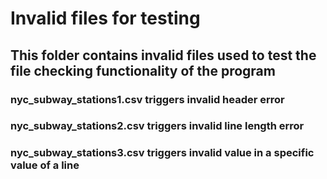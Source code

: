 # Invalid files for testing
## This folder contains invalid files used to test the file checking functionality of the program
### nyc_subway_stations1.csv triggers invalid header error
### nyc_subway_stations2.csv triggers invalid line length error
### nyc_subway_stations3.csv triggers invalid value in a specific value of a line